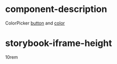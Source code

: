 # component-description
ColorPicker [button](Button.html) and [color](SfColor.html)

# storybook-iframe-height
10rem
